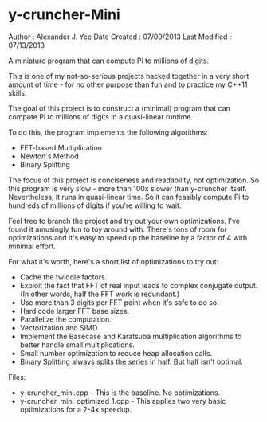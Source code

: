 y-cruncher-Mini
===============

Author           : Alexander J. Yee
Date Created     : 07/09/2013
Last Modified    : 07/13/2013

A miniature program that can compute Pi to millions of digits.


This is one of my not-so-serious projects hacked together in a very short amount
of time - for no other purpose than fun and to practice my C++11 skills.

The goal of this project is to construct a (minimal) program that can compute Pi
to millions of digits in a quasi-linear runtime.

To do this, the program implements the following algorithms:
 - FFT-based Multiplication
 - Newton's Method
 - Binary Splitting

The focus of this project is conciseness and readability, not optimization.
So this program is very slow - more than 100x slower than y-cruncher itself.
Nevertheless, it runs in quasi-linear time. So it can feasibly compute Pi to
hundreds of millions of digits if you're willing to wait.


Feel free to branch the project and try out your own optimizations. I've found
it amusingly fun to toy around with. There's tons of room for optimizations
and it's easy to speed up the baseline by a factor of 4 with minimal effort.


For what it's worth, here's a short list of optimizations to try out:
 - Cache the twiddle factors.
 - Exploit the fact that FFT of real input leads to complex conjugate output.
   (In other words, half the FFT work is redundant.)
 - Use more than 3 digits per FFT point when it's safe to do so.
 - Hard code larger FFT base sizes.
 - Parallelize the computation.
 - Vectorization and SIMD
 - Implement the Basecase and Karatsuba multiplication algorithms to better
   handle small multiplications.
 - Small number optimization to reduce heap allocation calls.
 - Binary Splitting always splits the series in half. But half isn't optimal.


Files:
 - y-cruncher_mini.cpp             - This is the baseline. No optimizations.
 - y-cruncher_mini_optimized_1.cpp - This applies two very basic optimizations
                                     for a 2-4x speedup.

